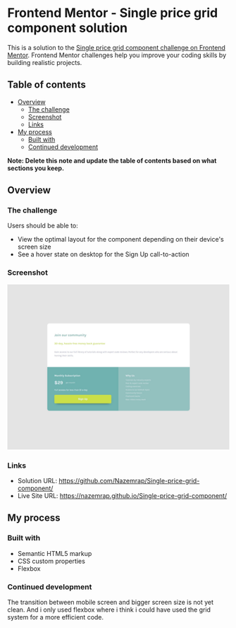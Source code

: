 # Frontend Mentor - Single price grid component solution

This is a solution to the [Single price grid component challenge on Frontend Mentor](https://www.frontendmentor.io/challenges/single-price-grid-component-5ce41129d0ff452fec5abbbc). Frontend Mentor challenges help you improve your coding skills by building realistic projects. 

## Table of contents

- [Overview](#overview)
  - [The challenge](#the-challenge)
  - [Screenshot](#screenshot)
  - [Links](#links)
- [My process](#my-process)
  - [Built with](#built-with)
  - [Continued development](#continued-development)


**Note: Delete this note and update the table of contents based on what sections you keep.**

## Overview

### The challenge

Users should be able to:

- View the optimal layout for the component depending on their device's screen size
- See a hover state on desktop for the Sign Up call-to-action

### Screenshot

![](./screenshot.jpg)


### Links

- Solution URL: https://github.com/Nazemrap/Single-price-grid-component/
- Live Site URL: https://nazemrap.github.io/Single-price-grid-component/

## My process

### Built with

- Semantic HTML5 markup
- CSS custom properties
- Flexbox


### Continued development

The transition between mobile screen and bigger screen size is not yet clean. And i only used flexbox where i think i could have used the grid system for a more efficient code. 


